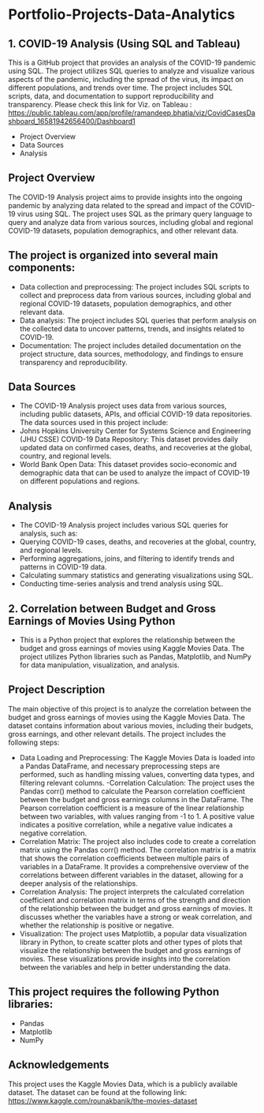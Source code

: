 # Portfolio-Projects-Data-Analytics

## 1. COVID-19 Analysis (Using SQL and Tableau)
This is a GitHub project that provides an analysis of the COVID-19 pandemic using SQL. The project utilizes SQL queries to analyze and visualize various aspects of the pandemic, including the spread of the virus, its impact on different populations, and trends over time. The project includes SQL scripts, data, and documentation to support reproducibility and transparency. Please check this link for Viz. on Tableau : https://public.tableau.com/app/profile/ramandeep.bhatia/viz/CovidCasesDashboard_16581942656400/Dashboard1
- Project Overview
- Data Sources
- Analysis
## Project Overview
The COVID-19 Analysis project aims to provide insights into the ongoing pandemic by analyzing data related to the spread and impact of the COVID-19 virus using SQL. The project uses SQL as the primary query language to query and analyze data from various sources, including global and regional COVID-19 datasets, population demographics, and other relevant data.

## The project is organized into several main components:
- Data collection and preprocessing: The project includes SQL scripts to collect and preprocess data from various sources, including global and regional COVID-19 datasets, population demographics, and other relevant data.
- Data analysis: The project includes SQL queries that perform analysis on the collected data to uncover patterns, trends, and insights related to COVID-19.
- Documentation: The project includes detailed documentation on the project structure, data sources, methodology, and findings to ensure transparency and reproducibility.
## Data Sources 
- The COVID-19 Analysis project uses data from various sources, including public datasets, APIs, and official COVID-19 data repositories. The data sources used in this project include:
- Johns Hopkins University Center for Systems Science and Engineering (JHU CSSE) COVID-19 Data Repository: This dataset provides daily updated data on confirmed cases, deaths, and recoveries at the global, country, and regional levels.
- World Bank Open Data: This dataset provides socio-economic and demographic data that can be used to analyze the impact of COVID-19 on different populations and regions.

## Analysis
- The COVID-19 Analysis project includes various SQL queries for analysis, such as:
- Querying COVID-19 cases, deaths, and recoveries at the global, country, and regional levels.
- Performing aggregations, joins, and filtering to identify trends and patterns in COVID-19 data.
- Calculating summary statistics and generating visualizations using SQL.
- Conducting time-series analysis and trend analysis using SQL.

## 2. Correlation between Budget and Gross Earnings of Movies Using Python
- This is a Python project that explores the relationship between the budget and gross earnings of movies using Kaggle Movies Data. The project utilizes Python libraries such as Pandas, Matplotlib, and NumPy for data manipulation, visualization, and analysis.
## Project Description
The main objective of this project is to analyze the correlation between the budget and gross earnings of movies using the Kaggle Movies Data. The dataset contains information about various movies, including their budgets, gross earnings, and other relevant details. The project includes the following steps:
- Data Loading and Preprocessing: The Kaggle Movies Data is loaded into a Pandas DataFrame, and necessary preprocessing steps are performed, such as handling missing values, converting data types, and filtering relevant columns.
-Correlation Calculation: The project uses the Pandas corr() method to calculate the Pearson correlation coefficient between the budget and gross earnings columns in the DataFrame. The Pearson correlation coefficient is a measure of the linear relationship between two variables, with values ranging from -1 to 1. A positive value indicates a positive correlation, while a negative value indicates a negative correlation.
- Correlation Matrix: The project also includes code to create a correlation matrix using the Pandas corr() method. The correlation matrix is a matrix that shows the correlation coefficients between multiple pairs of variables in a DataFrame. It provides a comprehensive overview of the correlations between different variables in the dataset, allowing for a deeper analysis of the relationships.
- Correlation Analysis: The project interprets the calculated correlation coefficient and correlation matrix in terms of the strength and direction of the relationship between the budget and gross earnings of movies. It discusses whether the variables have a strong or weak correlation, and whether the relationship is positive or negative.
- Visualization: The project uses Matplotlib, a popular data visualization library in Python, to create scatter plots and other types of plots that visualize the relationship between the budget and gross earnings of movies. These visualizations provide insights into the correlation between the variables and help in better understanding the data.
## This project requires the following Python libraries:
- Pandas
- Matplotlib
- NumPy
## Acknowledgements
This project uses the Kaggle Movies Data, which is a publicly available dataset. The dataset can be found at the following link: https://www.kaggle.com/rounakbanik/the-movies-dataset

